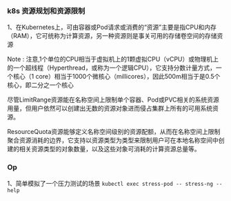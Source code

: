 ### k8s 资源规划和资源限制

1、在Kubernetes上，可由容器或Pod请求或消费的“资源”主要是指CPU和内存（RAM），它可统称为计算资源，另一种资源则是事关可用的存储卷空间的存储资源

Note : 
注意,1个单位的CPU相当于虚拟机上的1颗虚拟CPU（vCPU）或物理机上的一个超线程（Hyperthread，或称为一个逻辑CPU），它支持分数计量方式，一个核心（1 core）相当于1000个微核心（millicores），因此500m相当于是0.5个核心，即二分之一个核心

尽管LimitRange资源能在名称空间上限制单个容器、Pod或PVC相关的系统资源用量，但用户依然可以创建出无数的资源对象进而侵占集群上所有的可用系统资源。

ResourceQuota资源能够定义名称空间级别的资源配额，从而在名称空间上限制聚合资源消耗的边界，它支持以资源类型为类型来限制用户可在本地名称空间中创建的相关资源类型的对象数量，以及这些对象可消耗的计算资源总量等。


### Op 
1、简单模拟了一个压力测试的场景
```kubectl exec stress-pod -- stress-ng --help``` 
